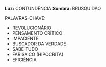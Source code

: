 **Luz:** CONTUNDÊNCIA
**Sombra:** BRUSQUIDÃO

PALAVRAS-CHAVE:
- REVOLUCIONÁRIO
- PENSAMENTO CRÍTICO
- IMPACIENTE
- BUSCADOR DA VERDADE
- SABE-TUDO
- FARISAICO (HIPÓCRITA)
- EFICIÊNCIA